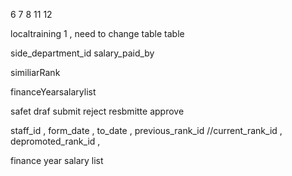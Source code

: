 6 7 8 11 12

localtraining 1 , need to change table table

side_department_id
salary_paid_by

similiarRank

financeYearsalarylist


safet draf 
submit 
reject 
resbmitte 
approve 

staff_id ,
form_date ,
to_date ,
previous_rank_id //current_rank_id ,
depromoted_rank_id ,



finance year salary list 